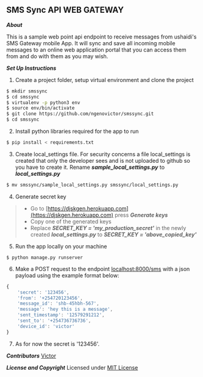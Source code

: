 ## SMS Sync API WEB GATEWAY

**_About_**

This is a sample web point api endpoint to receive messages from ushaidi's SMS Gateway mobile App.
It will sync and save all incoming mobile messages to an online web application portal that you can access them from and do with them as you may wish.

**_Set Up Instructions_**

1. Create a project folder, setup virtual environment and clone the project
```bash
$ mkdir smssync
$ cd smssync
$ virtualenv -p python3 env
$ source env/bin/activate
$ git clone https://github.com/ngenovictor/smssync.git
$ cd smssync
```

2. Install python libraries required for the app to run
```bash
$ pip install < requirements.txt
```

3. Create local\_settings file. For security concerns a file local\_settings is created that only the developer sees and is not uploaded to github so you have to create it. Rename **_sample\_local\_settings.py_** to **_local\_settings.py_**
```bash
$ mv smssync/sample_local_settings.py smssync/local_settings.py
```

4. Generate secret key

> - Go to [https://djskgen.herokuapp.com](https://djskgen.herokuapp.com) press **_Generate keys_**
> - Copy one of the generated keys
> - Replace **_SECRET\_KEY = 'my\_production\_secret'_** in the newly created **_local\_settings.py_** to **_SECRET\_KEY = 'above\_copied\_key'_**


5. Run the app locally on your machine
```bh
$ python manage.py runserver
```

6. Make a POST request to the endpoint [localhost:8000/sms](http://localhost:8000/sms) with a json payload using the example format below:
```js
{
    'secret': '123456', 
    'from': '+254720123456', 
    'message_id': 'shb-45hbh-567', 
    'message': 'hey this is a message', 
    'sent_timestamp': '12579291212', 
    'sent_to': '+254736736736', 
    'device_id': 'victor'
}
```

7. As for now the secret is '123456'.

**_Contributors_**
[Victor](https://github.com/ngenovictor)

**_License and Copyright_**
Licensed under [MIT License](license)

